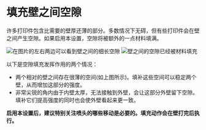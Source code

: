 填充壁之间空隙
====
许多打印件包含比需要的壁厚还薄的部分。多数情况下无碍，但有些打印件会在壁之间产生空隙。如果启用本设置，空隙将被额外的一点材料填满。

![在图片的左右两边可以看到壁之间的细长空隙](../images/fill_perimeter_gaps_disabled.png)
![壁之间的空隙已经被材料填充](../images/fill_perimeter_gaps_enabled.png)

以下是空隙填充发挥作用的两个情况：
* 两个相对的壁之间存在很薄的空间(如上图所示)。填补这些空间可以稳定两个壁，从而增加这部分的强度。
* 非常尖锐的角内由于内壁太厚，无法接触到外壁，会让这部分外壁留下空隙。填补它们提高强度的同时也会使外壁看起来更一致。

**启用本设置后，建议特别关注喷头的哪些移动是必要的。填充动作会在壁打完后执行。**
